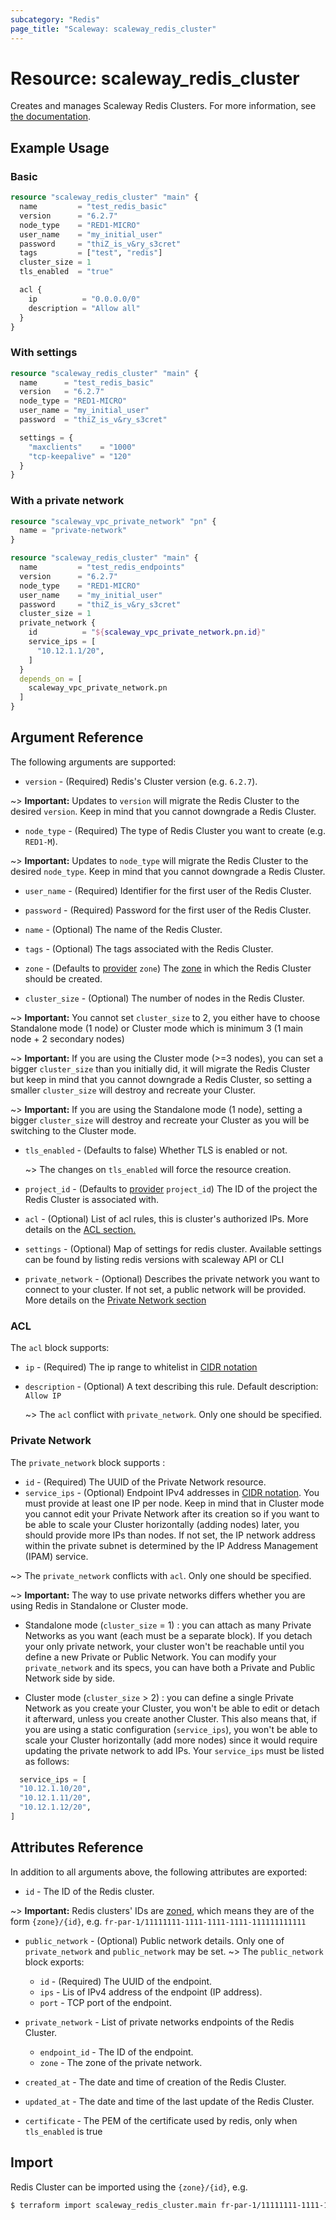 ```yaml
---
subcategory: "Redis"
page_title: "Scaleway: scaleway_redis_cluster"
---
```


# Resource: scaleway_redis_cluster

Creates and manages Scaleway Redis Clusters.
For more information, see [the documentation](https://developers.scaleway.com/en/products/redis/api/v1alpha1/).

## Example Usage

### Basic

```terraform
resource "scaleway_redis_cluster" "main" {
  name         = "test_redis_basic"
  version      = "6.2.7"
  node_type    = "RED1-MICRO"
  user_name    = "my_initial_user"
  password     = "thiZ_is_v&ry_s3cret"
  tags         = ["test", "redis"]
  cluster_size = 1
  tls_enabled  = "true"

  acl {
    ip          = "0.0.0.0/0"
    description = "Allow all"
  }
}
```

### With settings

```terraform
resource "scaleway_redis_cluster" "main" {
  name      = "test_redis_basic"
  version   = "6.2.7"
  node_type = "RED1-MICRO"
  user_name = "my_initial_user"
  password  = "thiZ_is_v&ry_s3cret"

  settings = {
    "maxclients"    = "1000"
    "tcp-keepalive" = "120"
  }
}
```

### With a private network

```terraform
resource "scaleway_vpc_private_network" "pn" {
  name = "private-network"
}

resource "scaleway_redis_cluster" "main" {
  name         = "test_redis_endpoints"
  version      = "6.2.7"
  node_type    = "RED1-MICRO"
  user_name    = "my_initial_user"
  password     = "thiZ_is_v&ry_s3cret"
  cluster_size = 1
  private_network {
    id          = "${scaleway_vpc_private_network.pn.id}"
    service_ips = [
      "10.12.1.1/20",
    ]
  }
  depends_on = [
    scaleway_vpc_private_network.pn
  ]
}
```

## Argument Reference

The following arguments are supported:

- `version` - (Required) Redis's Cluster version (e.g. `6.2.7`).

~> **Important:** Updates to `version` will migrate the Redis Cluster to the desired `version`. Keep in mind that you
cannot downgrade a Redis Cluster.

- `node_type` - (Required) The type of Redis Cluster you want to create (e.g. `RED1-M`).

~> **Important:** Updates to `node_type` will migrate the Redis Cluster to the desired `node_type`. Keep in mind that
you cannot downgrade a Redis Cluster.

- `user_name` - (Required) Identifier for the first user of the Redis Cluster.

- `password` - (Required) Password for the first user of the Redis Cluster.

- `name` - (Optional) The name of the Redis Cluster.

- `tags` - (Optional) The tags associated with the Redis Cluster.

- `zone` - (Defaults to [provider](../index.md) `zone`) The [zone](../guides/regions_and_zones.md#zones) in which the
  Redis Cluster should be created.

- `cluster_size` - (Optional) The number of nodes in the Redis Cluster.

~> **Important:** You cannot set `cluster_size` to 2, you either have to choose Standalone mode (1 node) or Cluster mode
which is minimum 3 (1 main node + 2 secondary nodes)

~> **Important:** If you are using the Cluster mode (>=3 nodes), you can set a bigger `cluster_size` than you initially
did, it will migrate the Redis Cluster but keep in mind that you cannot downgrade a Redis Cluster, so setting a smaller
`cluster_size` will destroy and recreate your Cluster.

~> **Important:** If you are using the Standalone mode (1 node), setting a bigger `cluster_size` will destroy and
recreate your Cluster as you will be switching to the Cluster mode.

- `tls_enabled` - (Defaults to false) Whether TLS is enabled or not.

  ~> The changes on `tls_enabled` will force the resource creation.

- `project_id` - (Defaults to [provider](../index.md) `project_id`) The ID of the project the Redis Cluster is
  associated with.

- `acl` - (Optional) List of acl rules, this is cluster's authorized IPs. More details on the [ACL section.](#acl)

- `settings` - (Optional) Map of settings for redis cluster. Available settings can be found by listing redis versions
  with scaleway API or CLI

- `private_network` - (Optional) Describes the private network you want to connect to your cluster. If not set, a public
  network will be provided. More details on the [Private Network section](#private-network)

### ACL

The `acl` block supports:

- `ip` - (Required) The ip range to whitelist
  in [CIDR notation](https://en.wikipedia.org/wiki/Classless_Inter-Domain_Routing#CIDR_notation)
- `description` - (Optional) A text describing this rule. Default description: `Allow IP`

  ~> The `acl` conflict with `private_network`. Only one should be specified.

### Private Network

The `private_network` block supports :

- `id` - (Required) The UUID of the Private Network resource.
- `service_ips` - (Optional) Endpoint IPv4 addresses in [CIDR notation](https://en.wikipedia.org/wiki/Classless_Inter-Domain_Routing#CIDR_notation). You must provide at least one IP per node.
  Keep in mind that in Cluster mode you cannot edit your Private Network after its creation so if you want to be able to
  scale your Cluster horizontally (adding nodes) later, you should provide more IPs than nodes.
  If not set, the IP network address within the private subnet is determined by the IP Address Management (IPAM) service.

~> The `private_network` conflicts with `acl`. Only one should be specified.

~> **Important:** The way to use private networks differs whether you are using Redis in Standalone or Cluster mode.

- Standalone mode (`cluster_size` = 1) : you can attach as many Private Networks as you want (each must be a separate
  block). If you detach your only private network, your cluster won't be reachable until you define a new Private or
  Public Network. You can modify your `private_network` and its specs, you can have both a Private and Public Network side
  by side.

- Cluster mode (`cluster_size` > 2) : you can define a single Private Network as you create your Cluster, you won't be
  able to edit or detach it afterward, unless you create another Cluster. This also means that, if you are using a static
  configuration (`service_ips`), you won't be able to scale your Cluster horizontally (add more nodes) since it would
  require updating the private network to add IPs.
  Your `service_ips` must be listed as follows:

```terraform
  service_ips = [
  "10.12.1.10/20",
  "10.12.1.11/20",
  "10.12.1.12/20",
]
```

## Attributes Reference

In addition to all arguments above, the following attributes are exported:

- `id` - The ID of the Redis cluster.

~> **Important:** Redis clusters' IDs are [zoned](../guides/regions_and_zones.md#resource-ids), which means they are of
the form `{zone}/{id}`, e.g. `fr-par-1/11111111-1111-1111-1111-111111111111`

- `public_network` - (Optional) Public network details. Only one of `private_network` and `public_network` may be set.
  ~> The `public_network` block exports:
    - `id` - (Required) The UUID of the endpoint.
    - `ips` - Lis of IPv4 address of the endpoint (IP address).
    - `port` - TCP port of the endpoint.

- `private_network` - List of private networks endpoints of the Redis Cluster.
    - `endpoint_id` - The ID of the endpoint.
    - `zone` - The zone of the private network.

- `created_at` - The date and time of creation of the Redis Cluster.
- `updated_at` - The date and time of the last update of the Redis Cluster.
- `certificate` - The PEM of the certificate used by redis, only when `tls_enabled` is true

## Import

Redis Cluster can be imported using the `{zone}/{id}`, e.g.

```bash
$ terraform import scaleway_redis_cluster.main fr-par-1/11111111-1111-1111-1111-111111111111
```
